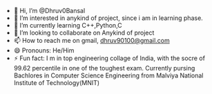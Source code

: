 - 👋 Hi, I’m @Dhruv0Bansal
- 👀 I’m interested in anykind of project, since i am in learning phase.
- 🌱 I’m currently learning C++,Python,C
- 💞️ I’m looking to collaborate on Anykind of project
- 📫 How to reach me on gmail, dhruv90100@gmail.com
- 😄 Pronouns: He/Him
- ⚡ Fun fact: I m in top engineering collage of India, with the socre of 99.62 percentile in one of the toughest exam. Currently pursing Bachlores in Computer Science Engineering from Malviya National Institute of Technology(MNIT)

<!---
Dhruv0Bansal/Dhruv0Bansal is a ✨ special ✨ repository because its `README.md` (this file) appears on your GitHub profile.
You can click the Preview link to take a look at your changes.
--->
